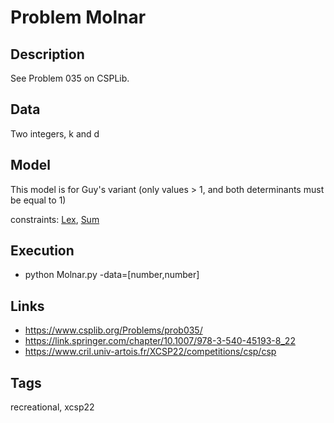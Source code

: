 # Problem Molnar
## Description
See Problem 035 on CSPLib.

## Data
  Two integers, k and d

## Model

  This model is for Guy's variant (only values > 1, and both determinants must be equal to 1)

  constraints: [Lex](http://pycsp.org/documentation/constraints/Lex), [Sum](http://pycsp.org/documentation/constraints/Sum)

## Execution
  - python Molnar.py -data=[number,number]

## Links
  - https://www.csplib.org/Problems/prob035/
  - https://link.springer.com/chapter/10.1007/978-3-540-45193-8_22
  - https://www.cril.univ-artois.fr/XCSP22/competitions/csp/csp

## Tags
  recreational, xcsp22
